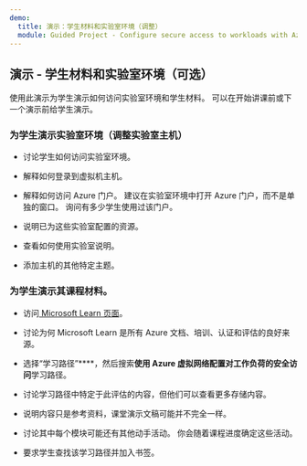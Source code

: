 ```yaml
---
demo:
  title: 演示：学生材料和实验室环境（调整）
  module: Guided Project - Configure secure access to workloads with Azure virtual networking services
---
```

## 演示 - 学生材料和实验室环境（可选）

使用此演示为学生演示如何访问实验室环境和学生材料。 可以在开始讲课前或下一个演示前给学生演示。 

### 为学生演示实验室环境（调整实验室主机）

- 讨论学生如何访问实验室环境。 

- 解释如何登录到虚拟机主机。

- 解释如何访问 Azure 门户[](https://portal.azure.com)。 建议在实验室环境中打开 Azure 门户，而不是单独的窗口。 询问有多少学生使用过该门户。 

- 说明已为这些实验室配置的资源。

- 查看如何使用实验室说明。 

- 添加主机的其他特定主题。 

### 为学生演示其课程材料。

- 访问[ Microsoft Learn 页面](https://learn.microsoft.com)。

- 讨论为何 Microsoft Learn 是所有 Azure 文档、培训、认证和评估的良好来源。 

- 选择“学习路径”****，然后搜索**使用 Azure 虚拟网络配置对工作负荷的安全访问**学习路径。

- 讨论学习路径中特定于此评估的内容，但他们可以查看更多存储内容。

- 说明内容只是参考资料，课堂演示文稿可能并不完全一样。

- 讨论其中每个模块可能还有其他动手活动。 你会随着课程进度确定这些活动。 

- 要求学生查找该学习路径并加入书签。

 